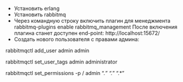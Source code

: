 - Установить erlang
- Установить rabbitmq
- Через командную строку включить плагин для менеджмента
rabbitmq-plugins enable rabbitmq_management
После включения плагина станет доступен end-point: http://localhost:15672/
- Создать нового пользователя с правами админа:

rabbitmqctl add_user admin admin 

rabbitmqctl set_user_tags admin administrator

rabbitmqctl set_permissions -p / admin “.*” “.*” “.*”
